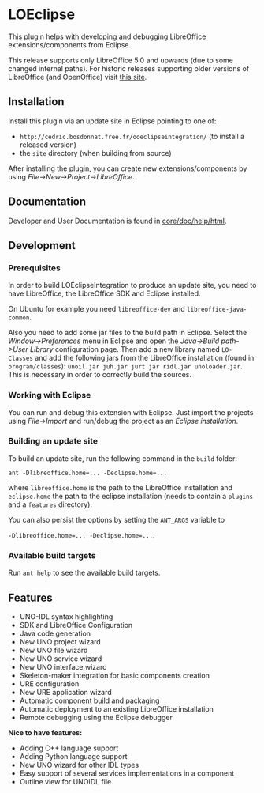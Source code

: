 # LOEclipse

This plugin helps with developing and debugging LibreOffice extensions/components from Eclipse.

This release supports only LibreOffice 5.0 and upwards (due to some changed internal paths).
For historic releases supporting older versions of LibreOffice (and OpenOffice) visit [this site](http://bosdonnat.fr/pages/libreoffice-eclipse.html).

## Installation

Install this plugin via an update site in Eclipse pointing to one of:
* `http://cedric.bosdonnat.free.fr/ooeclipseintegration/` (to install a released version)
* the `site` directory (when building from source)

After installing the plugin, you can create new extensions/components by using *File->New->Project->LibreOffice*.

## Documentation

Developer and User Documentation is found in [core/doc/help/html](https://github.com/LibreOffice/loeclipse/tree/master/core/doc/help/html).

## Development

### Prerequisites
In order to build LOEclipseIntegration to produce an update site, you need to have LibreOffice, the LibreOffice SDK and Eclipse installed.

On Ubuntu for example you need `libreoffice-dev` and `libreoffice-java-common`.

Also you need to add some jar files to the build path in Eclipse. Select the *Window->Preferences* menu in Eclipse and open the *Java->Build path->User Library* configuration page. Then add a new library named `LO-Classes` and add the following jars from the LibreOffice installation (found in `program/classes`): `unoil.jar juh.jar jurt.jar ridl.jar unoloader.jar`. This is necessary in order to correctly build the sources.

### Working with Eclipse
You can run and debug this extension with Eclipse. Just import the projects using *File->Import* and run/debug the project as an *Eclipse installation*.

### Building an update site
To build an update site, run the following command in the `build` folder:

`ant -Dlibreoffice.home=... -Declipse.home=...`

where `libreoffice.home` is the path to the LibreOffice installation and `eclipse.home` the path to the eclipse installation (needs to contain a `plugins` and a `features` directory).

You can also persist the options by setting the `ANT_ARGS` variable to

`-Dlibreoffice.home=... -Declipse.home=...`.

### Available build targets
Run `ant help` to see the available build targets.

## Features
* UNO-IDL syntax highlighting
* SDK and LibreOffice Configuration
* Java code generation
* New UNO project wizard
* New UNO file wizard
* New UNO service wizard
* New UNO interface wizard
* Skeleton-maker integration for basic components creation
* URE configuration
* New URE application wizard
* Automatic component build and packaging
* Automatic deployment to an existing LibreOffice installation
* Remote debugging using the Eclipse debugger

**Nice to have features:**
 * Adding C++ language support
 * Adding Python language support
 * New UNO wizard for other IDL types
 * Easy support of several services implementations in a component
 * Outline view for UNOIDL file
